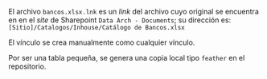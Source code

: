 

El archivo `bancos.xlsx.lnk` es un _link_ del archivo cuyo original se encuentra en 
en el _site_ de Sharepoint `Data Arch - Documents`;  su dirección es:   
`[Sitio]/Catalogos/Inhouse/Catálogo de Bancos.xlsx` 

El vínculo se crea manualmente como cualquier vínculo. 

Por ser una tabla pequeña, se genera una copia local tipo `feather` en el repositorio.

